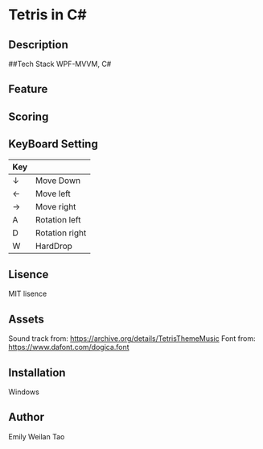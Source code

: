 # Tetris in C#

## Description

##Tech Stack
WPF-MVVM, C#

## Feature

## Scoring

## KeyBoard Setting
| Key |  |
|---|---|
| ↓ | Move Down |
| ← | Move left |
| → | Move right |
| A | Rotation left |
| D | Rotation right |
| W | HardDrop |

## Lisence
MIT lisence

## Assets
Sound track from: https://archive.org/details/TetrisThemeMusic
Font from: https://www.dafont.com/dogica.font
## Installation 
Windows

## Author
Emily Weilan Tao
